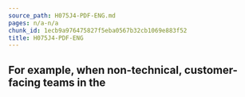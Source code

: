 ```yaml
---
source_path: H075J4-PDF-ENG.md
pages: n/a-n/a
chunk_id: 1ecb9a976475827f5eba0567b32cb1069e883f52
title: H075J4-PDF-ENG
---
```

## For example, when non-technical, customer-facing teams in the
